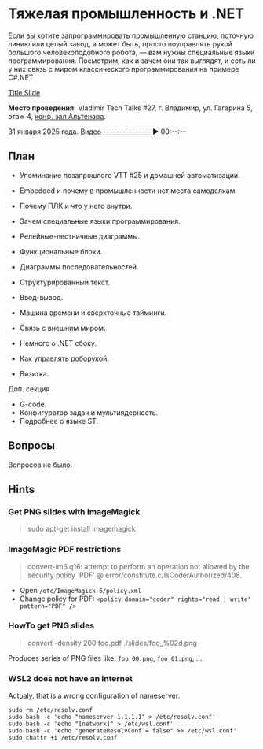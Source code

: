# Тяжелая промышленность и .NET

Если вы хотите запрограммировать промышленную станцию, поточную линию или целый завод, а может быть, просто поуправлять рукой большого человекоподобного робота, — вам нужны специальные языки программирования. Посмотрим, как и зачем они так выглядят, и есть ли у них связь с миром классического программирования на примере C#.NET

[Title Slide](slides/00.png)

__Место проведения:__ Vladimir Tech Talks #27, г. Владимир, ул. Гагарина 5, этаж 4, [конф. зал Альтенара](https://yandex.ru/maps/-/CDQlNY~U).

31 января 2025 года. [Видео ---------------](#тяжелая-промышленность-и-net) ▶ 00:--:--

## План

- Упоминание позапрошлого VTT #25 и домашней автоматизации.

- Embedded и почему в промышленности нет места самоделкам.
- Почему ПЛК и что у него внутри.
- Зачем специальные языки программирования.
- Релейные-лестничные диаграммы.
- Функциональные блоки.
- Диаграммы последовательностей.
- Структурированный текст.
- Ввод-вывод.
- Машина времени и сверхточные тайминги.
- Связь с внешним миром.
- Немного о .NET сбоку.
- Как управлять роборукой.

- Визитка.

Доп. секция

- G-code.
- Конфигуратор задач и мультиядерность.
- Подробнее о языке ST.

## Вопросы

Вопросов не было.

## Hints

### Get PNG slides with ImageMagick

> sudo apt-get install imagemagick

### ImageMagic PDF restrictions

> convert-im6.q16: attempt to perform an operation not allowed by the security policy `PDF' @ error/constitute.c/IsCoderAuthorized/408.

- Open `/etc/ImageMagick-6/policy.xml`
- Change policy for PDF: `<policy domain="coder" rights="read | write" pattern="PDF" />`

### HowTo get PNG slides

> convert -density 200 foo.pdf ./slides/foo_%02d.png

Produces series of PNG files like: `foo_00.png`, `foo_01.png`, ...

### WSL2 does not have an internet

Actualy, that is a wrong configuration of nameserver.

```shell
sudo rm /etc/resolv.conf
sudo bash -c 'echo "nameserver 1.1.1.1" > /etc/resolv.conf'
sudo bash -c 'echo "[network]" > /etc/wsl.conf'
sudo bash -c 'echo "generateResolvConf = false" >> /etc/wsl.conf'
sudo chattr +i /etc/resolv.conf
```
